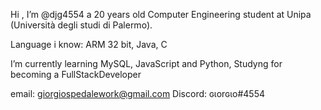 Hi , I’m @djg4554 a 20 years old Computer Engineering student at Unipa (Università degli studi di Palermo).

Language i know: ARM 32 bit, Java, C

I’m currently learning MySQL, JavaScript and Python, 
Studyng for becoming a FullStackDeveloper

email: giorgiospedalework@gmail.com 
Discord: ɢιorɢιo#4554


<!---
djg4554/djg4554 is a ✨ special ✨ repository because its `README.md` (this file) appears on your GitHub profile.
You can click the Preview link to take a look at your changes.
--->
